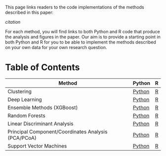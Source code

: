 This page links readers to the code implementations of the methods described in this paper: 

*citation*

For each method, you will find links to both Python and R code that produce the analysis and figures in the paper.  Our aim is to provide a starting point in both Python and R for you to be able to implement the methods described on your own data for your own research question.

# Table of Contents

| Method   | Python                                         | R                                              |
|----------|-----------------------------------------------|-----------------------------------------------|
| Clustering | [Python](placeholder-python.md) | [R](placeholder-R.md)     |
| Deep Learning | [Python](placeholder-python.md) | [R](placeholder-R.md)     |
| Ensemble Methods (XGBoost) | [Python](placeholder-python.md) | [R](placeholder-R.md)     |
| Random Forests | [Python](placeholder-python.md) | [R](placeholder-R.md)     |
| Linear Discriminant Analysis | [Python](placeholder-python.md) | [R](placeholder-R.md)     |
| Principal Component/Coordinates Analysis (PCA/PCoA) | [Python](placeholder-python.md) | [R](placeholder-R.md)     |
| Support Vector Machines | [Python](placeholder-python.md) | [R](placeholder-R.md)     |



